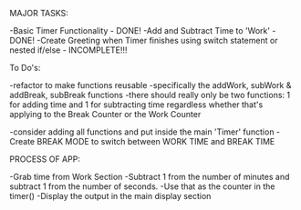 MAJOR TASKS:

-Basic Timer Functionality - DONE!
-Add and Subtract Time to 'Work' - DONE!
-Create Greeting when Timer finishes using switch statement or nested if/else - INCOMPLETE!!!


To Do's:

-refactor to make functions reusable
    -specifically the addWork, subWork & addBreak, subBreak functions
        -there should really only be two functions: 1 for adding time and 1 for subtracting time regardless whether that's applying to the Break Counter or the Work Counter

-consider adding all functions and put inside the main 'Timer' function
-Create BREAK MODE to switch between WORK TIME and BREAK TIME

PROCESS OF APP:

-Grab time from Work Section
-Subtract 1 from the number of minutes and subtract 1 from the number of seconds.
-Use that as the counter in the timer()
-Display the output in the main display section